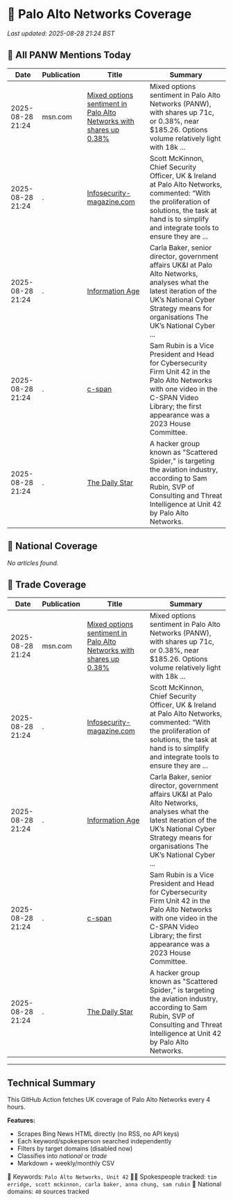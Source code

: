 # 🔐 Palo Alto Networks Coverage

_Last updated: 2025-08-28 21:24 BST_

## 📌 All PANW Mentions Today

| Date | Publication | Title | Summary |
|------|-------------|--------|---------|
| 2025-08-28 21:24 | msn.com | [Mixed options sentiment in Palo Alto Networks with shares up 0.38%](https://www.msn.com/en-us/money/topstocks/mixed-options-sentiment-in-palo-alto-networks-with-shares-up-0-38/ar-AA1LgKw4?ocid=BingNewsVerp) | Mixed options sentiment in Palo Alto Networks (PANW), with shares up 71c, or 0.38%, near $185.26. Options volume relatively light with 18k ... |
| 2025-08-28 21:24 | . | [Infosecurity-magazine.com](/news/search?q=site%3awww.infosecurity-magazine.com&FORM=NWBCLM) | Scott McKinnon, Chief Security Officer, UK & Ireland at Palo Alto Networks, commented: “With the proliferation of solutions, the task at hand is to simplify and integrate tools to ensure they are ... |
| 2025-08-28 21:24 | . | [Information Age](/news/search?q=site%3awww.information-age.com&FORM=NWBCLM) | Carla Baker, senior director, government affairs UK&I at Palo Alto Networks, analyses what the latest iteration of the UK’s National Cyber Strategy means for organisations The UK’s National Cyber ... |
| 2025-08-28 21:24 | . | [c-span](/news/search?q=site%3awww.c-span.org&FORM=NWBCLM) | Sam Rubin is a Vice President and Head for Cybersecurity Firm Unit 42 in the Palo Alto Networks with one video in the C-SPAN Video Library; the first appearance was a 2023 House Committee. |
| 2025-08-28 21:24 | . | [The Daily Star](/news/search?q=site%3awww.thedailystar.net&FORM=NWBCLM) | A hacker group known as "Scattered Spider," is targeting the aviation industry, according to Sam Rubin, SVP of Consulting and Threat Intelligence at Unit 42 by Palo Alto Networks. |

## 📰 National Coverage

_No articles found._

## 📘 Trade Coverage

| Date | Publication | Title | Summary |
|------|-------------|--------|---------|
| 2025-08-28 21:24 | msn.com | [Mixed options sentiment in Palo Alto Networks with shares up 0.38%](https://www.msn.com/en-us/money/topstocks/mixed-options-sentiment-in-palo-alto-networks-with-shares-up-0-38/ar-AA1LgKw4?ocid=BingNewsVerp) | Mixed options sentiment in Palo Alto Networks (PANW), with shares up 71c, or 0.38%, near $185.26. Options volume relatively light with 18k ... |
| 2025-08-28 21:24 | . | [Infosecurity-magazine.com](/news/search?q=site%3awww.infosecurity-magazine.com&FORM=NWBCLM) | Scott McKinnon, Chief Security Officer, UK & Ireland at Palo Alto Networks, commented: “With the proliferation of solutions, the task at hand is to simplify and integrate tools to ensure they are ... |
| 2025-08-28 21:24 | . | [Information Age](/news/search?q=site%3awww.information-age.com&FORM=NWBCLM) | Carla Baker, senior director, government affairs UK&I at Palo Alto Networks, analyses what the latest iteration of the UK’s National Cyber Strategy means for organisations The UK’s National Cyber ... |
| 2025-08-28 21:24 | . | [c-span](/news/search?q=site%3awww.c-span.org&FORM=NWBCLM) | Sam Rubin is a Vice President and Head for Cybersecurity Firm Unit 42 in the Palo Alto Networks with one video in the C-SPAN Video Library; the first appearance was a 2023 House Committee. |
| 2025-08-28 21:24 | . | [The Daily Star](/news/search?q=site%3awww.thedailystar.net&FORM=NWBCLM) | A hacker group known as "Scattered Spider," is targeting the aviation industry, according to Sam Rubin, SVP of Consulting and Threat Intelligence at Unit 42 by Palo Alto Networks. |


---

## Technical Summary

This GitHub Action fetches UK coverage of Palo Alto Networks every 4 hours.

**Features:**
- Scrapes Bing News HTML directly (no RSS, no API keys)
- Each keyword/spokesperson searched independently
- Filters by target domains (disabled now)
- Classifies into _national_ or _trade_
- Markdown + weekly/monthly CSV

📌 Keywords: `Palo Alto Networks, Unit 42`
🧑‍💼 Spokespeople tracked: `tim erridge, scott mckinnon, carla baker, anna chung, sam rubin`
📰 National domains: `40` sources tracked

